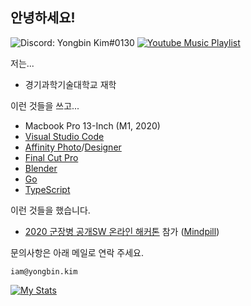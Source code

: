 ## 안녕하세요!

![Discord: Yongbin Kim#0130](https://img.shields.io/badge/Discord-Yongbin%20Kim%230130-blue?logo=discord&color=7289da&labelColor=697ec4&logoColor=ffffff)
[![Youtube Music Playlist](https://img.shields.io/badge/Music-Playlist-white?style=flat&logo=youtube-music&labelColor=FF0000)](https://music.youtube.com/playlist?list=PLl5Zvup5IjCu5fq5OHS5TAzbjAYkNh66t&feature=share)

저는...

* 경기과학기술대학교 재학

이런 것들을 쓰고...

* Macbook Pro 13-Inch (M1, 2020)
* [Visual Studio Code](https://code.visualstudio.com/)
* [Affinity Photo](https://affinity.serif.com/en-gb/photo/)/[Designer](https://affinity.serif.com/en-gb/designer/)
* [Final Cut Pro](https://www.apple.com/final-cut-pro/)
* [Blender](blender.org)
* [Go](https://golang.org)
* [TypeScript](https://www.typescriptlang.org/)

이런 것들을 했습니다.

* [2020 군장병 공개SW 온라인 해커톤](https://osam.kr/main/page.jsp?pid=offline.offline19) 참가 ([Mindpill](https://github.com/osamhack2020/WEB_mindpill_mindpill))

문의사항은 아래 메일로 연락 주세요.

```
iam@yongbin.kim
```

[![My Stats](https://github-readme-stats.vercel.app/api?username=ybkimm&count_private=true&theme=tokyonight)](https://github.com/anuraghazra/github-readme-stats)
